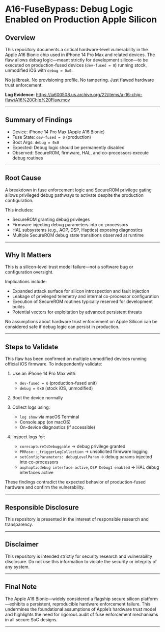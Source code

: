 # **A16-FuseBypass: Debug Logic Enabled on Production Apple Silicon**

## Overview

This repository documents a critical hardware-level vulnerability in the Apple A16 Bionic chip used in iPhone 14 Pro Max and related devices. The flaw allows debug logic—meant strictly for development silicon—to be executed on production-fused devices (`dev-fused = 0`) running stock, unmodified iOS with `debug = 0x0`.

No jailbreak. No provisioning profile. No tampering. Just flawed hardware trust enforcement.

**Log Evidence:** https://ia600508.us.archive.org/22/items/a-16-chip-flaw/A16%20Chip%20Flaw.mov

---

## Summary of Findings

* Device: iPhone 14 Pro Max (Apple A16 Bionic)
* Fuse State: `dev-fused = 0` (production)
* Boot Args: `debug = 0x0`
* Expected: Debug logic should be permanently disabled
* Observed: SecureROM, firmware, HAL, and co-processors execute debug routines

---

## Root Cause

A breakdown in fuse enforcement logic and SecureROM privilege gating allows privileged debug pathways to activate despite the production configuration.

This includes:

* SecureROM granting debug privileges
* Firmware injecting debug parameters into co-processors
* HAL subsystems (e.g., AOP, DSP, Haptics) exposing diagnostics
* Multiple SecureROM debug state transitions observed at runtime

---

## Why It Matters

This is a silicon-level trust model failure—not a software bug or configuration oversight.

Implications include:

* Expanded attack surface for silicon introspection and fault injection
* Leakage of privileged telemetry and internal co-processor configuration
* Execution of SecureROM routines typically reserved for development builds
* Potential vectors for exploitation by advanced persistent threats

No assumptions about hardware trust enforcement on Apple Silicon can be considered safe if debug logic can persist in production.

---

## Steps to Validate

This flaw has been confirmed on multiple unmodified devices running official iOS firmware. To independently validate:

1. Use an iPhone 14 Pro Max with:

   * `dev-fused = 0` (production-fused unit)
   * `debug = 0x0` (stock iOS, unmodified)
2. Boot the device normally
3. Collect logs using:

   * `log show` via macOS Terminal
   * Console.app (on macOS)
   * On-device diagnostics (if accessible)
4. Inspect logs for:

   * `corecaptureIsDebuggable` → debug privilege granted
   * `PRRose::_triggerLogCollection` → unsolicited firmware logging
   * `setConfigParameters: debugLevelParam` → debug params injected into co-processors
   * `aophapticdebug interface active`, `DSP Debug1 enabled` → HAL debug interfaces active

These findings contradict the expected behavior of production-fused hardware and confirm the vulnerability.

---

## Responsible Disclosure

This repository is presented in the interest of responsible research and transparency. 

---

## Disclaimer

This repository is intended strictly for security research and vulnerability disclosure. Do not use this information to violate the security or integrity of any system. 

---

## Final Note

The Apple A16 Bionic—widely considered a flagship secure silicon platform—exhibits a persistent, reproducible hardware enforcement failure. This undermines the foundational assumptions of Apple’s hardware trust model and highlights the need for rigorous audit of fuse enforcement mechanisms in all secure SoC designs.

---




